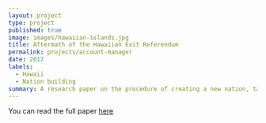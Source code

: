 ```yaml
---
layout: project
type: project
published: true
image: images/hawaiian-islands.jpg
title: Aftermath of the Hawaiian Exit Referendum
permalink: projects/account-manager
date: 2017
labels:
  - Hawaii
  - Nation building
summary: A research paper on the procedure of creating a new nation, taken from the perspective of a fictional newly-independent Hawaii.
---
```


You can read the full paper <a href="https://docs.google.com/document/d/e/2PACX-1vRB-zOjAJlhKVKr9Qg5w1adrkox5kbuexL74KmmpCixgx6V6K3VDkA1yiHITE_EPAv5FqFMyBrniv86/pub"></i>here</a>
